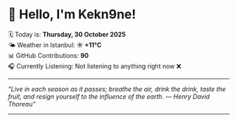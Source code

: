 # 👋 Hello, I'm Kekn9ne!

🗓️ Today is: **Thursday, 30 October 2025**  
🌤️ Weather in Istanbul: **☀️   +11°C**  
📊 GitHub Contributions: **90**  
🎧 Currently Listening: Not listening to anything right now ❌

---

_"Live in each season as it passes; breathe the air, drink the drink, taste the fruit, and resign yourself to the influence of the earth. — *Henry David Thoreau*"_

---
